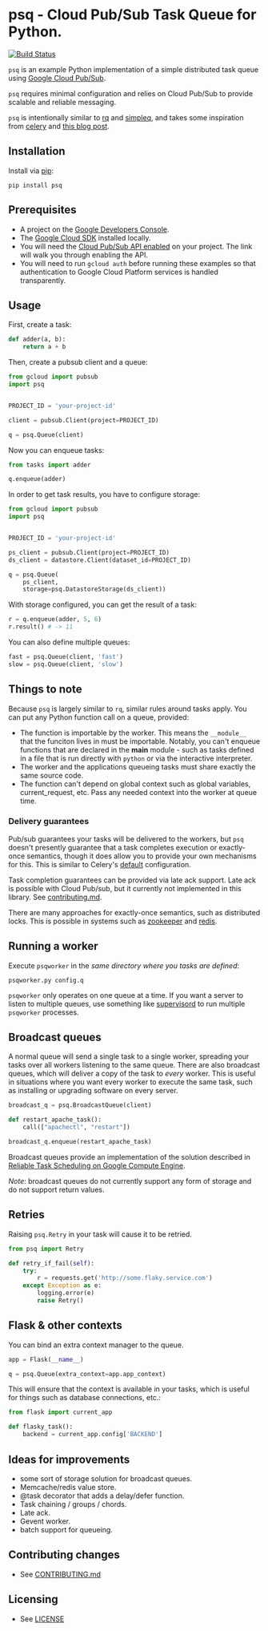 # psq - Cloud Pub/Sub Task Queue for Python.

[![Build Status](https://travis-ci.org/GoogleCloudPlatform/psq.svg)](https://travis-ci.org/GoogleCloudPlatform/psq)

``psq`` is an example Python implementation of a simple distributed task queue using [Google Cloud Pub/Sub](https://cloud.google.com/pubsub/).

``psq`` requires minimal configuration and relies on Cloud Pub/Sub to provide scalable and reliable messaging. 

``psq`` is intentionally similar to [rq](http://python-rq.org/) and [simpleq](https://github.com/rdegges/simpleq), and takes some inspiration from [celery](http://www.celeryproject.org/) and [this blog post](http://jeffknupp.com/blog/2014/02/11/a-celerylike-python-task-queue-in-55-lines-of-code/).


## Installation

Install via [pip](https://pypi.python.org/pypi/pip):

    pip install psq

## Prerequisites

* A project on the [Google Developers Console](https://console.developers.google.com).
* The [Google Cloud SDK](https://cloud.google.com/sdk) installed locally.
* You will need the [Cloud Pub/Sub API enabled](https://console.developers.google.com/flows/enableapi?apiid=datastore,pubsub) on your project. The link will walk you through enabling the API.
* You will need to run ``gcloud auth`` before running these examples so that authentication to Google Cloud Platform services is handled transparently.

## Usage

First, create a task:

```python
def adder(a, b):
    return a + b
```

Then, create a pubsub client and a queue:

```python
from gcloud import pubsub
import psq


PROJECT_ID = 'your-project-id'

client = pubsub.Client(project=PROJECT_ID)

q = psq.Queue(client)
```

Now you can enqueue tasks:

```python
from tasks import adder

q.enqueue(adder)
```

In order to get task results, you have to configure storage:

```python
from gcloud import pubsub
import psq


PROJECT_ID = 'your-project-id'

ps_client = pubsub.Client(project=PROJECT_ID)
ds_client = datastore.Client(dataset_id=PROJECT_ID)

q = psq.Queue(
    ps_client,
    storage=psq.DatastoreStorage(ds_client))
```

With storage configured, you can get the result of a task:

```python
r = q.enqueue(adder, 5, 6)
r.result() # -> 11
```

You can also define multiple queues:

```python
fast = psq.Queue(client, 'fast')
slow = psq.Queue(client, 'slow')
```

## Things to note

Because ``psq`` is largely similar to ``rq``, similar rules around tasks apply. You can put any Python function call on a queue, provided:

 * The function is importable by the worker. This means the ``__module__`` that the funciton lives in must be importable. Notably, you can't enqueue functions that are declared in the __main__ module - such as tasks defined in a file that is run directly with ``python`` or via the interactive interpreter.
 * The worker and the applications queueing tasks must share exactly the same source code.
 * The function can't depend on global context such as global variables, current_request, etc. Pass any needed context into the worker at queue time.

### Delivery guarantees 

Pub/sub guarantees your tasks will be delivered to the workers, but ``psq`` doesn't presently guarantee that a task completes execution or exactly-once semantics, though it does allow you to provide your own mechanisms for this. This is similar to Celery's [default](http://celery.readthedocs.org/en/latest/faq.html#faq-acks-late-vs-retry) configuration.

Task completion guarantees can be provided via late ack support. Late ack is possible with Cloud Pub/sub, but it currently not implemented in this library. See [contributing.md](CONTRIBUTING.md).

There are many approaches for exactly-once semantics, such as distributed locks. This is possible in systems such as [zookeeper](http://zookeeper.apache.org/doc/r3.1.2/recipes.html#sc_recipes_Locks) and [redis](http://redis.io/topics/distlock).

## Running a worker

Execute ``psqworker`` in the *same directory where you tasks are defined*:

    psqworker.py config.q

``psqworker`` only operates on one queue at a time. If you want a server to listen to multiple queues, use something like [supervisord](http://supervisord.org/) to run multiple ``psqworker`` processes.


## Broadcast queues

A normal queue will send a single task to a single worker, spreading your tasks over all workers listening to the same queue. There are also broadcast queues, which will deliver a copy of the task to *every* worker. This is useful in situations where you want every worker to execute the same task, such as installing or upgrading software on every server.

```python
broadcast_q = psq.BroadcastQueue(client)

def restart_apache_task():
    call(["apachectl", "restart"])

broadcast_q.enqueue(restart_apache_task)
```

Broadcast queues provide an implementation of the solution described in [Reliable Task Scheduling on Google Compute Engine](https://cloud.google.com/solutions/reliable-task-scheduling-compute-engine).

*Note*: broadcast queues do not currently support any form of storage and do not support return values.

## Retries

Raising ``psq.Retry`` in your task will cause it to be retried.

```python
from psq import Retry

def retry_if_fail(self):
    try:
        r = requests.get('http://some.flaky.service.com')
    except Exception as e:
        logging.error(e)
        raise Retry()
```

## Flask & other contexts

You can bind an extra context manager to the queue.

```python
app = Flask(__name__)

q = psq.Queue(extra_context=app.app_context)
```

This will ensure that the context is available in your tasks, which is useful for things such as database connections, etc.:


```python
from flask import current_app

def flasky_task():
    backend = current_app.config['BACKEND']
```

## Ideas for improvements

* some sort of storage solution for broadcast queues.
* Memcache/redis value store.
* @task decorator that adds a delay/defer function.
* Task chaining / groups / chords.
* Late ack.
* Gevent worker.
* batch support for queueing.

## Contributing changes

* See [CONTRIBUTING.md](CONTRIBUTING.md)

## Licensing

* See [LICENSE](LICENSE)
